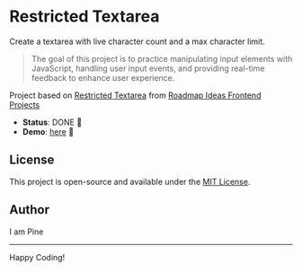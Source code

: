 # Restricted Textarea

Create a textarea with live character count and a max character limit.

> The goal of this project is to practice manipulating input elements with JavaScript, handling user input events, and providing real-time feedback to enhance user experience.

Project based on [Restricted Textarea][restricted-textarea] from [Roadmap Ideas Frontend Projects][roadmap-frontend-projects]

-   **Status**: DONE 🎉
-   **Demo**: [here][demo-link] 🚀

## License

This project is open-source and available under the [MIT License](https://opensource.org/licenses/MIT).

## Author

I am Pine

---

Happy Coding!

[roadmap-frontend-projects]: https://roadmap.sh/frontend/projects
[restricted-textarea]: https://roadmap.sh/projects/restricted-textarea
[demo-link]: https://pine1611.github.io/frontend-projects/12-restricted-textarea/public
